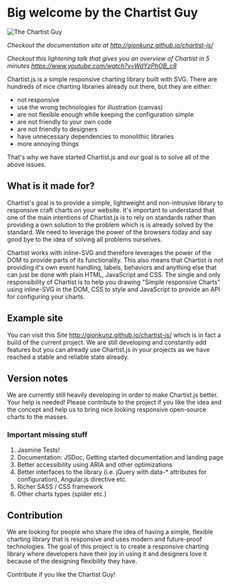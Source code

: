 # Big welcome by the Chartist Guy

![The Chartist Guy](https://raw.github.com/gionkunz/chartist-js/develop/source/images/chartist-guy.gif "The Chartist Guy")

*Checkout the documentation site at http://gionkunz.github.io/chartist-js/*

*Checkout this lightening talk that gives you an overview of Chartist in 5 minutes https://www.youtube.com/watch?v=WdYzPhOB_c8*

Chartist.js is a simple responsive charting library built with SVG. There are hundreds of nice charting libraries already
out there, but they are either:

* not responsive
* use the wrong technologies for illustration (canvas)
* are not flexible enough while keeping the configuration simple
* are not friendly to your own code
* are not friendly to designers
* have unnecessary dependencies to monolithic libraries 
* more annoying things

That's why we have started Chartist.js and our goal is to solve all of the above issues.

## What is it made for?

Chartist's goal is to provide a simple, lightweight and non-intrusive library to responsive craft charts on your website. 
It's important to understand that one of the main intentions of Chartist.js is to rely on standards rather than providing 
a own solution to the problem which is is already solved by the standard. We need to leverage the power of the browsers 
today and say good bye to the idea of solving all problems ourselves.

Chartist works with inline-SVG and therefore leverages the power of the DOM to provide parts of its functionality. This 
also means that Chartist is not providing it's own event handling, labels, behaviors and anything else that can just be 
done with plain HTML, JavaScript and CSS. The single and only responsibility of Chartist is to help you drawing "Simple 
responsive Charts" using inline-SVG in the DOM, CSS to style and JavaScript to provide an API for configuring your charts.

## Example site

You can visit this Site http://gionkunz.github.io/chartist-js/ which is in fact a build of the current project.
We are still developing and constantly add features but you can already use Chartist.js in your projects as we have 
reached a stable and reliable state already.

## Version notes

We are currently still heavily developing in order to make Chartist.js better. Your help is needed! Please contribute
to the project if you like the idea and the concept and help us to bring nice looking responsive open-source charts
to the masses.

### Important missing stuff

1. Jasmine Tests!
2. Documentation: JSDoc, Getting started documentation and landing page
3. Better accessibility using ARIA and other optimizations
4. Better interfaces to the library (i.e. jQuery with data-* attributes for configuration), Angular.js directive etc.
5. Richer SASS / CSS framework
6. Other charts types (spider etc.)

## Contribution

We are looking for people who share the idea of having a simple, flexible charting library that is responsive and uses
modern and future-proof technologies. The goal of this project is to create a responsive charting library where developers
have their joy in using it and designers love it because of the designing flexibility they have.

Contribute if you like the Chartist Guy!

